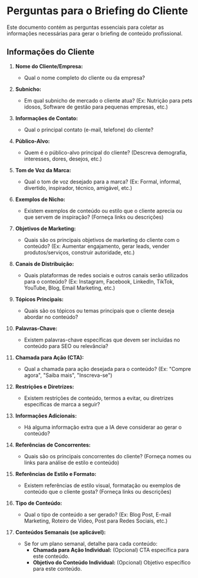 # Perguntas para o Briefing do Cliente

Este documento contém as perguntas essenciais para coletar as informações necessárias para gerar o briefing de conteúdo profissional.

## Informações do Cliente

1.  **Nome do Cliente/Empresa:**
    *   Qual o nome completo do cliente ou da empresa?

2.  **Subnicho:**
    *   Em qual subnicho de mercado o cliente atua? (Ex: Nutrição para pets idosos, Software de gestão para pequenas empresas, etc.)

3.  **Informações de Contato:**
    *   Qual o principal contato (e-mail, telefone) do cliente?

4.  **Público-Alvo:**
    *   Quem é o público-alvo principal do cliente? (Descreva demografia, interesses, dores, desejos, etc.)

5.  **Tom de Voz da Marca:**
    *   Qual o tom de voz desejado para a marca? (Ex: Formal, informal, divertido, inspirador, técnico, amigável, etc.)

6.  **Exemplos de Nicho:**
    *   Existem exemplos de conteúdo ou estilo que o cliente aprecia ou que servem de inspiração? (Forneça links ou descrições)

7.  **Objetivos de Marketing:**
    *   Quais são os principais objetivos de marketing do cliente com o conteúdo? (Ex: Aumentar engajamento, gerar leads, vender produtos/serviços, construir autoridade, etc.)

8.  **Canais de Distribuição:**
    *   Quais plataformas de redes sociais e outros canais serão utilizados para o conteúdo? (Ex: Instagram, Facebook, LinkedIn, TikTok, YouTube, Blog, Email Marketing, etc.)

9.  **Tópicos Principais:**
    *   Quais são os tópicos ou temas principais que o cliente deseja abordar no conteúdo?

10. **Palavras-Chave:**
    *   Existem palavras-chave específicas que devem ser incluídas no conteúdo para SEO ou relevância?

11. **Chamada para Ação (CTA):**
    *   Qual a chamada para ação desejada para o conteúdo? (Ex: "Compre agora", "Saiba mais", "Inscreva-se")

12. **Restrições e Diretrizes:**
    *   Existem restrições de conteúdo, termos a evitar, ou diretrizes específicas de marca a seguir?

13. **Informações Adicionais:**
    *   Há alguma informação extra que a IA deve considerar ao gerar o conteúdo?

14. **Referências de Concorrentes:**
    *   Quais são os principais concorrentes do cliente? (Forneça nomes ou links para análise de estilo e conteúdo)

15. **Referências de Estilo e Formato:**
    *   Existem referências de estilo visual, formatação ou exemplos de conteúdo que o cliente gosta? (Forneça links ou descrições)

16. **Tipo de Conteúdo:**
    *   Qual o tipo de conteúdo a ser gerado? (Ex: Blog Post, E-mail Marketing, Roteiro de Vídeo, Post para Redes Sociais, etc.)

17. **Conteúdos Semanais (se aplicável):**
    *   Se for um plano semanal, detalhe para cada conteúdo:
        *   **Chamada para Ação Individual:** (Opcional) CTA específica para este conteúdo.
        *   **Objetivo do Conteúdo Individual:** (Opcional) Objetivo específico para este conteúdo.